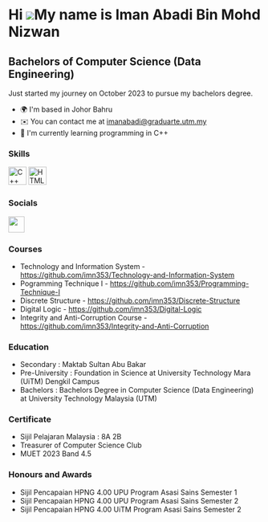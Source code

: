 Hi ![](https://user-images.githubusercontent.com/18350557/176309783-0785949b-9127-417c-8b55-ab5a4333674e.gif)My name is Iman Abadi Bin Mohd Nizwan
==================================================================================================================================================

Bachelors of Computer Science (Data Engineering)
------------------------------------------------

Just started my journey on October 2023 to pursue my bachelors degree.

* 🌍  I'm based in Johor Bahru
* ✉️  You can contact me at [imanabadi@graduarte.utm.my](mailto:imanabadi@graduarte.utm.my)
* 🧠  I'm currently learning programming in C++

### Skills

<p align="left">
<a href="https://docs.microsoft.com/en-us/cpp/?view=msvc-170" target="_blank" rel="noreferrer"><img src="https://raw.githubusercontent.com/danielcranney/readme-generator/main/public/icons/skills/cplusplus-colored.svg" width="36" height="36" alt="C++" /></a>
<a href="https://developer.mozilla.org/en-US/docs/Glossary/HTML5" target="_blank" rel="noreferrer"><img src="https://raw.githubusercontent.com/danielcranney/readme-generator/main/public/icons/skills/html5-colored.svg" width="36" height="36" alt="HTML5" /></a>
</p>

### Socials

<p align="left"> <a href="https://www.github.com/imn353" target="_blank" rel="noreferrer"> <picture> <source media="(prefers-color-scheme: dark)" srcset="https://raw.githubusercontent.com/danielcranney/readme-generator/main/public/icons/socials/github-dark.svg" /> <source media="(prefers-color-scheme: light)" srcset="https://raw.githubusercontent.com/danielcranney/readme-generator/main/public/icons/socials/github.svg" /> <img src="https://raw.githubusercontent.com/danielcranney/readme-generator/main/public/icons/socials/github.svg" width="32" height="32" /> </picture> </a></p>

### Courses

* Technology and Information System - https://github.com/imn353/Technology-and-Information-System
* Pogramming Technique I - https://github.com/imn353/Programming-Technique-I
* Discrete Structure - https://github.com/imn353/Discrete-Structure
* Digital Logic - https://github.com/imn353/Digital-Logic
* Integrity and Anti-Corruption Course - https://github.com/imn353/Integrity-and-Anti-Corruption

### Education
* Secondary : Maktab Sultan Abu Bakar
* Pre-University : Foundation in Science at University Technology Mara (UiTM) Dengkil Campus
* Bachelors : Bachelors Degree in Computer Science (Data Engineering) at University Technology Malaysia (UTM)

### Certificate
* Sijil Pelajaran Malaysia : 8A 2B
* Treasurer of Computer Science Club
* MUET 2023 Band 4.5

### Honours and Awards
* Sijil Pencapaian HPNG 4.00 UPU Program Asasi Sains Semester 1
* Sijil Pencapaian HPNG 4.00 UPU Program Asasi Sains Semester 2
* Sijil Pencapaian HPNG 4.00 UiTM Program Asasi Sains Semester 2



